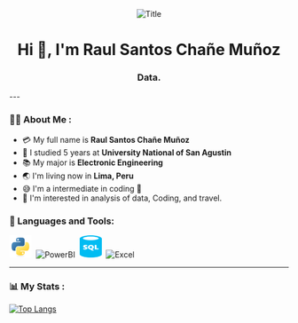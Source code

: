<div align="center">
  <img src="https://readme-typing-svg.herokuapp.com/?font=Architects+Daughter&color=%2338C2FF&size=50&center=true&vCenter=true&height=60&width=600&lines=Heyyy!+I%27m+Raul+<3;Data+Sciene+Loveee!!!;Automation+junior!;Welcome+to+my+profile!" alt="Title"></img>
</div>

<div id="header" align="center">
    <h1 align="center">Hi 👋, I'm Raul Santos Chañe Muñoz</h1>
    <h3 align="center">Data.</h3>
</div>
---

### 👨‍💻 About Me :

- :credit_card: My full name is **Raul Santos Chañe Muñoz**
- :school: I studied 5 years at **University National of San Agustin**
- :books: My major is **Electronic Engineering**
- :earth_asia: I'm living now in **Lima, Peru**
- :sweat_smile: I'm a intermediate in coding :penguin:
- :monocle_face: I'm interested in analysis of data, Coding, and travel.

<div align="left">
    <h3>🔨 Languages and Tools:</h3>
    <div>
        <img src="https://github.com/devicons/devicon/blob/master/icons/python/python-original.svg" title="Python" alt="Python" width="40" height="40"/>&nbsp;
        <img src="https://github.com/microsoft/PowerBI-Icons/blob/main/SVG/Power-BI.svg"  title="PowerBI" alt="PowerBI" width="40" height="40"/>&nbsp;
        <img src="https://github.com/Ensono/azure-vector-icons/blob/master/icons/SQL%20Database%20(Generic).svg" title="SQL" alt="SQL" width="40" height="40"/>&nbsp;
        <img src="https://github.com/sandroasp/Microsoft-Integration-and-Azure-Stencils-Pack-for-Visio/blob/master/Office%20365/SVG/Excel-Doc.svg" title="Excel" alt="Excel" width="40" height="40"/>&nbsp;
      </div>
</div>

---

### 📊 My Stats :

[![Top Langs](https://github-readme-stats.vercel.app/api/top-langs/?username=YouDevs&theme=tokyonight)](https://github.com/anuraghazra/github-readme-stats)
